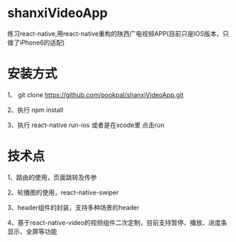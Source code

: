 # shanxiVideoApp

练习react-native,用react-native重构的陕西广电视频APP(目前只是IOS版本，只做了iPhone6的适配)

# 安装方式

1、 git clone https://github.com/pookpal/shanxiVideoApp.git

2、执行 npm install

3、执行 react-native run-ios 或者是在xcode里 点击run


# 技术点

1、路由的使用，页面跳转及传参

2、轮播图的使用，react-native-swiper

3、header组件的封装，支持多种场景的header

4、基于react-native-video的视频组件二次定制，目前支持暂停、播放、进度条显示、全屏等功能
